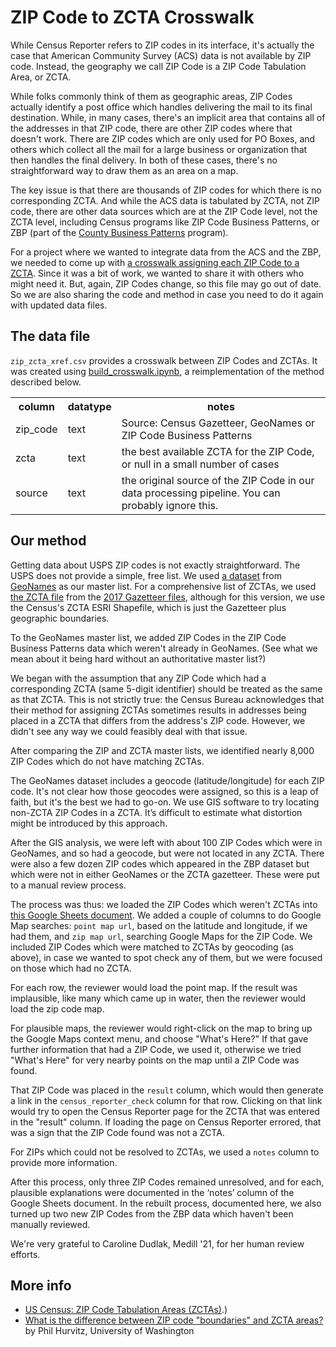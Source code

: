 # ZIP Code to ZCTA Crosswalk

While Census Reporter refers to ZIP codes in its interface, it's actually the case that American Community Survey (ACS) data is not available by ZIP code. Instead, the geography we call ZIP Code is a ZIP Code Tabulation Area, or ZCTA.

While folks commonly think of them as geographic areas, ZIP Codes actually identify a post office which handles delivering the mail to its final destination. While, in many cases, there's an implicit area that contains all of the addresses in that ZIP code, there are other ZIP codes where that doesn't work. There are ZIP codes which are only used for PO Boxes, and others which collect all the mail for a large business or organization that then handles the final delivery. In both of these cases, there's no straightforward way to draw them as an area on a map.

The key issue is that there are thousands of ZIP codes for which there is no corresponding ZCTA. And while the ACS data is tabulated by ZCTA, not ZIP code, there are other data sources which are at the ZIP Code level, not the ZCTA level, including Census programs like ZIP Code Business Patterns, or ZBP (part of the [County Business Patterns](https://www.census.gov/programs-surveys/cbp.html) program).

For a project where we wanted to integrate data from the ACS and the ZBP, we needed to come up with [a crosswalk assigning each ZIP Code to a ZCTA](zip_zcta_xref.csv). Since it was a bit of work, we wanted to share it with others who might need it. But, again, ZIP Codes change, so this file may go out of date. So we are also sharing the code and method in case you need to do it again with updated data files.

## The data file

`zip_zcta_xref.csv` provides a crosswalk between ZIP Codes and ZCTAs. It was created using [build_crosswalk.ipynb](build_crosswalk.ipynb), a reimplementation of the method described below.

<table>
    <tr>
        <th>column</th>
        <th>datatype</th>
        <th>notes</th>
    </tr>
    <tr>
        <td>zip_code</td>
        <td>text</td>
        <td>Source: Census Gazetteer, GeoNames or ZIP Code Business Patterns</td>
    </tr>
    <tr>
        <td>zcta</td>
        <td>text</td>
        <td>the best available ZCTA for the ZIP Code, or null in a small number of cases</td>
    </tr>
    <tr>
        <td>source</td>
        <td>text</td>
        <td>the original source of the ZIP Code in our data processing pipeline. You can probably ignore this.</td>
    </tr>
        
</table>

## Our method

Getting data about USPS ZIP codes is not exactly straightforward. The USPS does not provide a simple, free list. We used [a dataset](https://download.geonames.org/export/dump/US.zip) from [GeoNames](https://www.geonames.org/) as our master list. For a comprehensive list of ZCTAs, we used [the ZCTA file](https://www2.census.gov/geo/docs/maps-data/data/gazetteer/2017_Gazetteer/2017_Gaz_zcta_national.zip) from the [2017 Gazetteer files](https://www.census.gov/geographies/reference-files/time-series/geo/gazetteer-files.2017.html), although for this version, we use the Census's ZCTA ESRI Shapefile, which is just the Gazetteer plus geographic boundaries.

To the GeoNames master list, we added ZIP Codes in the ZIP Code Business Patterns data which weren't already in GeoNames. (See what we mean about it being hard without an authoritative master list?)

We began with the assumption that any ZIP Code which had a corresponding ZCTA (same 5-digit identifier) should be treated as the same as that ZCTA. This is not strictly true: the Census Bureau acknowledges that their method for assigning ZCTAs sometimes results in addresses being placed in a ZCTA that differs from the address's ZIP code. However, we didn't see any way we could feasibly deal with that issue.

After comparing the ZIP and ZCTA master lists, we identified nearly 8,000 ZIP Codes which do not have matching ZCTAs. 

The GeoNames dataset includes a geocode (latitude/longitude) for each ZIP code. It's not clear how those geocodes were assigned, so this is a leap of faith, but it's the best we had to go-on. We use GIS software to try locating non-ZCTA ZIP Codes in a ZCTA. It’s difficult to estimate what distortion might be introduced by this approach.

After the GIS analysis, we were left with about 100 ZIP Codes which were in GeoNames, and so had a geocode, but were not located in any ZCTA. There were also a few dozen ZIP codes which appeared in the ZBP dataset but which were not in either GeoNames or the ZCTA gazetteer. These were put to a manual review process. 

The process was thus: we loaded the ZIP Codes which weren't ZCTAs into [this Google Sheets document](https://docs.google.com/spreadsheets/d/1sbf-15PzHTnT6CsUMKcVnmhoHx-wKZ_PR-f_1WS5l5A/edit#gid=1978067583). We added a couple of columns to do Google Map searches: `point map url`, based on the latitude and longitude, if we had them, and `zip map url`, searching Google Maps for the ZIP Code.  We included ZIP Codes which were matched to ZCTAs by geocoding (as above), in case we wanted to spot check any of them, but we were focused on those which had no ZCTA.

For each row, the reviewer would load the point map. If the result was implausible, like many which came up in water, then the reviewer would load the zip code map. 

For plausible maps, the reviewer would right-click on the map to bring up the Google Maps context menu, and choose "What's Here?" If that gave further information that had a ZIP Code, we used it, otherwise we tried "What's Here" for very nearby points on the map until a ZIP Code was found.  

That ZIP Code was placed in the `result` column, which would then generate a link in the `census_reporter_check` column for that row. Clicking on that link would try to open the Census Reporter page for the ZCTA that was entered in the "result" column. If loading the page on Census Reporter errored, that was a sign that the ZIP Code found was not a ZCTA.  

For ZIPs which could not be resolved to ZCTAs, we used a `notes` column to provide more information.

After this process, only three ZIP Codes remained unresolved, and for each, plausible explanations were documented in the ‘notes’ column of the Google Sheets document. In the rebuilt process, documented here, we also turned up two new ZIP Codes from the ZBP data which haven't been manually reviewed.

We're very grateful to Caroline Dudlak, Medill '21, for her human review efforts.


## More info

* [US Census: ZIP Code Tabulation Areas (ZCTAs)](https://www.census.gov/programs-surveys/geography/guidance/geo-areas/zctas.html).)
* [What is the difference between ZIP code "boundaries" and ZCTA areas?](http://gis.washington.edu/phurvitz/zip_or_zcta/index.html) by Phil Hurvitz, University of Washington
